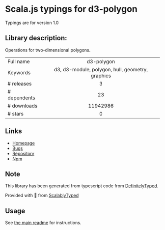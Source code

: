 
# Scala.js typings for d3-polygon

Typings are for version 1.0

## Library description:
Operations for two-dimensional polygons.

|                    |                 |
| ------------------ | :-------------: |
| Full name          | d3-polygon |
| Keywords           | d3, d3-module, polygon, hull, geometry, graphics |
| # releases         | 3 |
| # dependents       | 23 |
| # downloads        | 11942986 |
| # stars            | 0 |

## Links
- [Homepage](https://d3js.org/d3-polygon/)
- [Bugs](https://github.com/d3/d3-polygon/issues)
- [Repository](https://github.com/d3/d3-polygon)
- [Npm](https://www.npmjs.com/package/d3-polygon)
    


## Note
This library has been generated from typescript code from [DefinitelyTyped](https://definitelytyped.org).

Provided with :purple_heart: from [ScalablyTyped](https://github.com/oyvindberg/ScalablyTyped)

## Usage
See [the main readme](../../readme.md) for instructions.


